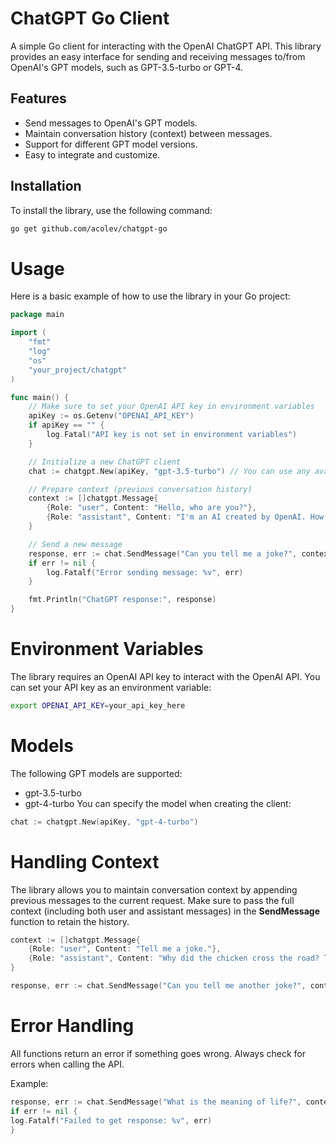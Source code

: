 # ChatGPT Go Client

A simple Go client for interacting with the OpenAI ChatGPT API. This library provides an easy interface for sending and receiving messages to/from OpenAI's GPT models, such as GPT-3.5-turbo or GPT-4.

## Features

- Send messages to OpenAI's GPT models.
- Maintain conversation history (context) between messages.
- Support for different GPT model versions.
- Easy to integrate and customize.

## Installation

To install the library, use the following command:

```bash
go get github.com/acolev/chatgpt-go
```
# Usage
Here is a basic example of how to use the library in your Go project:

```go
package main

import (
	"fmt"
	"log"
	"os"
	"your_project/chatgpt"
)

func main() {
	// Make sure to set your OpenAI API key in environment variables
	apiKey := os.Getenv("OPENAI_API_KEY")
	if apiKey == "" {
		log.Fatal("API key is not set in environment variables")
	}

	// Initialize a new ChatGPT client
	chat := chatgpt.New(apiKey, "gpt-3.5-turbo") // You can use any available model

	// Prepare context (previous conversation history)
	context := []chatgpt.Message{
		{Role: "user", Content: "Hello, who are you?"},
		{Role: "assistant", Content: "I'm an AI created by OpenAI. How can I assist you today?"},
	}

	// Send a new message
	response, err := chat.SendMessage("Can you tell me a joke?", context)
	if err != nil {
		log.Fatalf("Error sending message: %v", err)
	}

	fmt.Println("ChatGPT response:", response)
}

```

# Environment Variables
The library requires an OpenAI API key to interact with the OpenAI API. You can set your API key as an environment variable:

```bash
export OPENAI_API_KEY=your_api_key_here
```

# Models
The following GPT models are supported:

* gpt-3.5-turbo
* gpt-4-turbo
You can specify the model when creating the client:

```go
chat := chatgpt.New(apiKey, "gpt-4-turbo")
```
# Handling Context
The library allows you to maintain conversation context by appending previous messages to the current request. Make sure to pass the full context (including both user and assistant messages) in the **SendMessage** function to retain the history.
```go
context := []chatgpt.Message{
    {Role: "user", Content: "Tell me a joke."},
    {Role: "assistant", Content: "Why did the chicken cross the road? To get to the other side!"},
}

response, err := chat.SendMessage("Can you tell me another joke?", context)
```

# Error Handling
All functions return an error if something goes wrong. Always check for errors when calling the API.

Example:

```go
response, err := chat.SendMessage("What is the meaning of life?", context)
if err != nil {
log.Fatalf("Failed to get response: %v", err)
}
```
